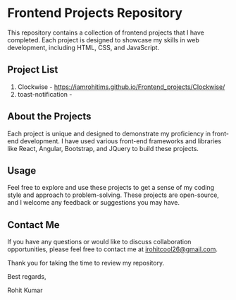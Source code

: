 # Frontend Projects Repository

This repository contains a collection of frontend projects that I have completed. Each project is designed to showcase my skills in web development, including HTML, CSS, and JavaScript.

## Project List

1. Clockwise - https://iamrohitims.github.io/Frontend_projects/Clockwise/
2. toast-notification - 

## About the Projects

Each project is unique and designed to demonstrate my proficiency in front-end development. I have used various front-end frameworks and libraries like React, Angular, Bootstrap, and JQuery to build these projects.

## Usage

Feel free to explore and use these projects to get a sense of my coding style and approach to problem-solving. These projects are open-source, and I welcome any feedback or suggestions you may have.

## Contact Me

If you have any questions or would like to discuss collaboration opportunities, please feel free to contact me at irohitcool26@gmail.com.

Thank you for taking the time to review my repository.

Best regards,

Rohit Kumar
